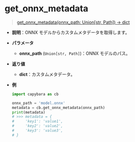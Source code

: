 # get_onnx_metadata

> [get_onnx_metadata(onnx_path: Union[str, Path]) -> dict](https://github.com/DocsaidLab/Capybara/blob/975d62fba4f76db59e715c220f7a2af5ad8d050e/capybara/onnxengine/metadata.py#L10)

- **説明**：ONNX モデルからカスタムメタデータを取得します。

- **パラメータ**

  - **onnx_path** (`Union[str, Path]`)：ONNX モデルのパス。

- **返り値**

  - **dict**：カスタムメタデータ。

- **例**

  ```python
  import capybara as cb

  onnx_path = 'model.onnx'
  metadata = cb.get_onnx_metadata(onnx_path)
  print(metadata)
  # >>> metadata = {
  #     'key1': 'value1',
  #     'key2': 'value2',
  #     'key3': 'value3',
  # }
  ```

